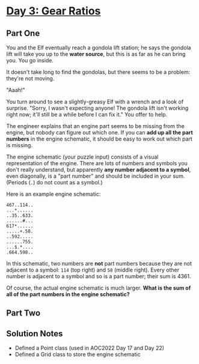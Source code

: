 # [Day 3: Gear Ratios](https://adventofcode.com/2023/day/3)

## Part One

You and the Elf eventually reach a gondola lift station; he says the gondola lift will take you up to the **water source**, but this is as far as he can bring you. You go inside.

It doesn't take long to find the gondolas, but there seems to be a problem: they're not moving.

"Aaah!"

You turn around to see a slightly-greasy Elf with a wrench and a look of surprise. "Sorry, I wasn't expecting anyone! The gondola lift isn't working right now; it'll still be a while before I can fix it." You offer to help.

The engineer explains that an engine part seems to be missing from the engine, but nobody can figure out which one. If you can **add up all the part numbers** in the engine schematic, it should be easy to work out which part is missing.

The engine schematic (your puzzle input) consists of a visual representation of the engine. There are lots of numbers and symbols you don't really understand, but apparently **any number adjacent to a symbol**, even diagonally, is a "part number" and should be included in your sum. (Periods (`.`) do not count as a symbol.)

Here is an example engine schematic:

```
467..114..
...*......
..35..633.
......#...
617*......
.....+.58.
..592.....
......755.
...$.*....
.664.598..
```
In this schematic, two numbers are **not** part numbers because they are not adjacent to a symbol: `114` (top right) and `58` (middle right). Every other number is adjacent to a symbol and so is a part number; their sum is 4361.

Of course, the actual engine schematic is much larger. **What is the sum of all of the part numbers in the engine schematic?**

## Part Two


## Solution Notes
 - Defined a Point class (used in AOC2022 Day 17 and Day 22)
 - Defined a Grid class to store the engine schematic